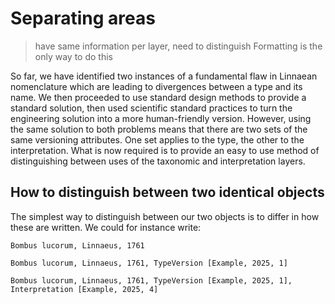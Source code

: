 # Separating areas

> have same information per layer, need to distinguish
> Formatting is the only way to do this

So far, we have identified two instances of a fundamental flaw in Linnaean nomenclature which are leading to divergences between a type and its name. We then proceeded to use standard design methods to provide a standard solution, then used scientific standard practices to turn the engineering solution into a more human-friendly version. However, using the same solution to both problems means that there are two sets of the same versioning attributes. One set applies to the type, the other to the interpretation. What is now required is to provide an easy to use method of distinguishing between uses of the taxonomic and interpretation layers.

## How to distinguish between two identical objects
The simplest way to distinguish between our two objects is to differ in how these are written. We could for instance write:

`Bombus lucorum, Linnaeus, 1761`

`Bombus lucorum, Linnaeus, 1761, TypeVersion [Example, 2025, 1]`

`Bombus lucorum, Linnaeus, 1761, TypeVersion [Example, 2025, 1], Interpretation [Example, 2025, 4]`

